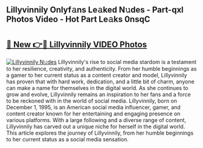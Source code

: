 ## Lillyvinnily Onlyf𝚊ns Le𝚊ked N𝚞des - Part-qxl Photos Video - Hot Part Le𝚊ks 0nsqC

# <h2><a href="http://ab38044.deff.icu/?id=Lillyvinnily">🔗 New 👉🔴 Lillyvinnily VIDEO Photos</a></h2>

[![Lillyvinnily N𝚞des](https://i.imgur.com/rIISA9y.gif)](http://ab38044.deff.icu/?id=Lillyvinnily)
Lillyvinnily's rise to social media stardom is a testament to her resilience, creativity, and authenticity. From her humble beginnings as a gamer to her current status as a content creator and model, Lillyvinnily has proven that with hard work, dedication, and a little bit of charm, anyone can make a name for themselves in the digital world. As she continues to grow and evolve, Lillyvinnily remains an inspiration to her fans and a force to be reckoned with in the world of social media. Lillyvinnily, born on December 1, 1995, is an American social media influencer, gamer, and content creator known for her entertaining and engaging presence on various platforms. With a large following and a diverse range of content, Lillyvinnily has carved out a unique niche for herself in the digital world. This article explores the journey of Lillyvinnily, from her humble beginnings to her current status as a social media sensation.
